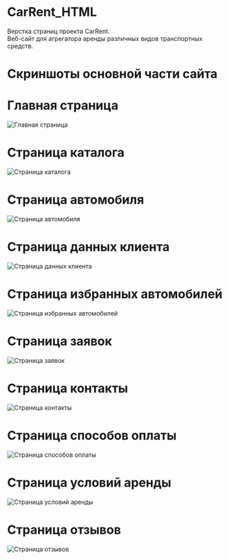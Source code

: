 # CarRent_HTML
Верстка страниц проекта CarRent.  
Веб-сайт для агрегатора аренды различных видов транспортных средств.
# Скриншоты основной части сайта
# Главная страница
![](https://github.com/maksmez/CarRent_HTML/blob/master/photo/main.png "Главная страница")
# Страница каталога
![](https://github.com/maksmez/CarRent_HTML/blob/master/photo/catalog.png "Страница каталога")
# Страница автомобиля
![](https://github.com/maksmez/CarRent_HTML/blob/master/photo/car.png "Страница автомобиля")
# Страница данных клиента
![](https://github.com/maksmez/CarRent_HTML/blob/master/photo/client_data.png "Страница данных клиента")
# Страница избранных автомобилей
![](https://github.com/maksmez/CarRent_HTML/blob/master/photo/fav.png "Страница избранных автомобилей")
# Страница заявок
![](https://github.com/maksmez/CarRent_HTML/blob/master/photo/order.png "Страница заявок")
# Страница контакты
![](https://github.com/maksmez/CarRent_HTML/blob/master/photo/contact.png "Страница контакты")
# Страница способов оплаты
![](https://github.com/maksmez/CarRent_HTML/blob/master/photo/pay.png "Страница способов оплаты")
# Страница условий аренды
![](https://github.com/maksmez/CarRent_HTML/blob/master/photo/rent_condition.png "Страница условий аренды")
# Страница отзывов
![](https://github.com/maksmez/CarRent_HTML/blob/master/photo/review.png "Страница отзывов")
